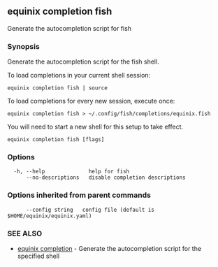 ## equinix completion fish

Generate the autocompletion script for fish

### Synopsis

Generate the autocompletion script for the fish shell.

To load completions in your current shell session:

	equinix completion fish | source

To load completions for every new session, execute once:

	equinix completion fish > ~/.config/fish/completions/equinix.fish

You will need to start a new shell for this setup to take effect.


```
equinix completion fish [flags]
```

### Options

```
  -h, --help              help for fish
      --no-descriptions   disable completion descriptions
```

### Options inherited from parent commands

```
      --config string   config file (default is $HOME/equinix/equinix.yaml)
```

### SEE ALSO

* [equinix completion](equinix_completion.md)	 - Generate the autocompletion script for the specified shell

